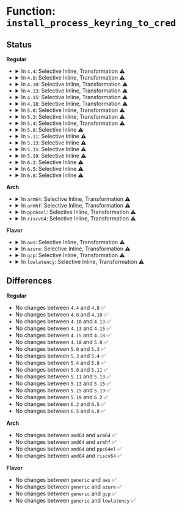 # Function: <code>install_process_keyring_to_cred</code>

## Status
<b>Regular</b>
<ul>
<li>
<details>
<summary>In <code>4.4</code>: Selective Inline, Transformation ⚠️</summary>

```c
int install_process_keyring_to_cred(struct cred *new);
```

**Collision:** Unique Global

**Inline:** Selective

**Transformation:** True

**Instances:**

```
In security/keys/process_keys.c (ffffffff81333840)
Location: security/keys/process_keys.c:174
Inline: True
Inline callers:
  - security/keys/process_keys.c:lookup_user_key
Direct callers:
  - security/keys/keyctl.c:keyctl_set_reqkey_keyring
  - security/keys/process_keys.c:lookup_user_key
```
**Symbols:**

```
ffffffff81333840-ffffffff8133388f: install_process_keyring_to_cred.part.1 (STB_LOCAL)
ffffffff81333a90-ffffffff81333aad: install_process_keyring_to_cred (STB_GLOBAL)
```
</details>
</li>
<li>
<details>
<summary>In <code>4.8</code>: Selective Inline, Transformation ⚠️</summary>

```c
int install_process_keyring_to_cred(struct cred *new);
```

**Collision:** Unique Global

**Inline:** Selective

**Transformation:** True

**Instances:**

```
In security/keys/process_keys.c (ffffffff8136909a)
Location: security/keys/process_keys.c:177
Inline: True
Inline callers:
  - security/keys/process_keys.c:lookup_user_key
Direct callers:
  - security/keys/keyctl.c:keyctl_set_reqkey_keyring
  - security/keys/process_keys.c:lookup_user_key
```
**Symbols:**

```
ffffffff813686d0-ffffffff81368728: install_process_keyring_to_cred.part.1 (STB_LOCAL)
ffffffff81368960-ffffffff8136897d: install_process_keyring_to_cred (STB_GLOBAL)
```
</details>
</li>
<li>
<details>
<summary>In <code>4.10</code>: Selective Inline, Transformation ⚠️</summary>

```c
int install_process_keyring_to_cred(struct cred *new);
```

**Collision:** Unique Global

**Inline:** Selective

**Transformation:** True

**Instances:**

```
In security/keys/process_keys.c (ffffffff8137f8aa)
Location: security/keys/process_keys.c:177
Inline: True
Inline callers:
  - security/keys/process_keys.c:lookup_user_key
Direct callers:
  - security/keys/keyctl.c:keyctl_set_reqkey_keyring
  - security/keys/process_keys.c:lookup_user_key
```
**Symbols:**

```
ffffffff8137eee0-ffffffff8137ef38: install_process_keyring_to_cred.part.1 (STB_LOCAL)
ffffffff8137f170-ffffffff8137f18d: install_process_keyring_to_cred (STB_GLOBAL)
```
</details>
</li>
<li>
<details>
<summary>In <code>4.13</code>: Selective Inline, Transformation ⚠️</summary>

```c
int install_process_keyring_to_cred(struct cred *new);
```

**Collision:** Unique Global

**Inline:** Selective

**Transformation:** True

**Instances:**

```
In security/keys/process_keys.c (ffffffff8139379f)
Location: security/keys/process_keys.c:183
Inline: True
Inline callers:
  - security/keys/process_keys.c:lookup_user_key
Direct callers:
  - security/keys/keyctl.c:keyctl_set_reqkey_keyring
  - security/keys/process_keys.c:lookup_user_key
```
**Symbols:**

```
ffffffff81392e90-ffffffff81392ed8: install_process_keyring_to_cred.part.2 (STB_LOCAL)
ffffffff813930b0-ffffffff813930ca: install_process_keyring_to_cred (STB_GLOBAL)
```
</details>
</li>
<li>
<details>
<summary>In <code>4.15</code>: Selective Inline, Transformation ⚠️</summary>

```c
int install_process_keyring_to_cred(struct cred *new);
```

**Collision:** Unique Global

**Inline:** Selective

**Transformation:** True

**Instances:**

```
In security/keys/process_keys.c (ffffffff813b8e2c)
Location: security/keys/process_keys.c:185
Inline: True
Inline callers:
  - security/keys/process_keys.c:lookup_user_key
Direct callers:
  - security/keys/keyctl.c:keyctl_set_reqkey_keyring
  - security/keys/process_keys.c:lookup_user_key
```
**Symbols:**

```
ffffffff813b84f0-ffffffff813b8538: install_process_keyring_to_cred.part.2 (STB_LOCAL)
ffffffff813b8720-ffffffff813b873a: install_process_keyring_to_cred (STB_GLOBAL)
```
</details>
</li>
<li>
<details>
<summary>In <code>4.18</code>: Selective Inline, Transformation ⚠️</summary>

```c
int install_process_keyring_to_cred(struct cred *new);
```

**Collision:** Unique Global

**Inline:** Selective

**Transformation:** True

**Instances:**

```
In security/keys/process_keys.c (ffffffff813e9b34)
Location: security/keys/process_keys.c:185
Inline: True
Inline callers:
  - security/keys/process_keys.c:lookup_user_key
Direct callers:
  - security/keys/keyctl.c:keyctl_set_reqkey_keyring
  - security/keys/process_keys.c:lookup_user_key
```
**Symbols:**

```
ffffffff813e9260-ffffffff813e92a8: install_process_keyring_to_cred.part.3 (STB_LOCAL)
ffffffff813e94a0-ffffffff813e94ba: install_process_keyring_to_cred (STB_GLOBAL)
```
</details>
</li>
<li>
<details>
<summary>In <code>5.0</code>: Selective Inline, Transformation ⚠️</summary>

```c
int install_process_keyring_to_cred(struct cred *new);
```

**Collision:** Unique Global

**Inline:** Selective

**Transformation:** True

**Instances:**

```
In security/keys/process_keys.c (ffffffff81404670)
Location: security/keys/process_keys.c:185
Inline: True
Inline callers:
  - security/keys/process_keys.c:lookup_user_key
Direct callers:
  - security/keys/keyctl.c:keyctl_set_reqkey_keyring
  - security/keys/process_keys.c:lookup_user_key
```
**Symbols:**

```
ffffffff81403c90-ffffffff81403cd8: install_process_keyring_to_cred.part.3 (STB_LOCAL)
ffffffff81403ed0-ffffffff81403eea: install_process_keyring_to_cred (STB_GLOBAL)
```
</details>
</li>
<li>
<details>
<summary>In <code>5.3</code>: Selective Inline, Transformation ⚠️</summary>

```c
int install_process_keyring_to_cred(struct cred *new);
```

**Collision:** Unique Global

**Inline:** Selective

**Transformation:** True

**Instances:**

```
In security/keys/process_keys.c (ffffffff8143160b)
Location: security/keys/process_keys.c:268
Inline: True
Inline callers:
  - security/keys/process_keys.c:lookup_user_key
Direct callers:
  - security/keys/keyctl.c:keyctl_set_reqkey_keyring
  - security/keys/process_keys.c:lookup_user_key
```
**Symbols:**

```
ffffffff81430900-ffffffff81430948: install_process_keyring_to_cred.part.0 (STB_LOCAL)
ffffffff81430d60-ffffffff81430d7a: install_process_keyring_to_cred (STB_GLOBAL)
```
</details>
</li>
<li>
<details>
<summary>In <code>5.4</code>: Selective Inline, Transformation ⚠️</summary>

```c
int install_process_keyring_to_cred(struct cred *new);
```

**Collision:** Unique Global

**Inline:** Selective

**Transformation:** True

**Instances:**

```
In security/keys/process_keys.c (ffffffff8144b36b)
Location: security/keys/process_keys.c:268
Inline: True
Inline callers:
  - security/keys/process_keys.c:lookup_user_key
Direct callers:
  - security/keys/keyctl.c:keyctl_set_reqkey_keyring
  - security/keys/process_keys.c:lookup_user_key
```
**Symbols:**

```
ffffffff8144a660-ffffffff8144a6a8: install_process_keyring_to_cred.part.0 (STB_LOCAL)
ffffffff8144aac0-ffffffff8144aada: install_process_keyring_to_cred (STB_GLOBAL)
```
</details>
</li>
<li>
<details>
<summary>In <code>5.8</code>: Selective Inline ⚠️</summary>

```c
int install_process_keyring_to_cred(struct cred *new);
```

**Collision:** Unique Global

**Inline:** Selective

**Transformation:** False

**Instances:**

```
In security/keys/process_keys.c (ffffffff8149ce32)
Location: security/keys/process_keys.c:268
Inline: True
Inline callers:
  - security/keys/process_keys.c:lookup_user_key
  - security/keys/process_keys.c:lookup_user_key
Direct callers:
  - security/keys/keyctl.c:keyctl_set_reqkey_keyring
```
**Symbols:**

```
ffffffff8149c620-ffffffff8149c689: install_process_keyring_to_cred (STB_GLOBAL)
```
</details>
</li>
<li>
<details>
<summary>In <code>5.11</code>: Selective Inline ⚠️</summary>

```c
int install_process_keyring_to_cred(struct cred *new);
```

**Collision:** Unique Global

**Inline:** Selective

**Transformation:** False

**Instances:**

```
In security/keys/process_keys.c (ffffffff814ba8d2)
Location: security/keys/process_keys.c:268
Inline: True
Inline callers:
  - security/keys/process_keys.c:lookup_user_key
  - security/keys/process_keys.c:lookup_user_key
Direct callers:
  - security/keys/keyctl.c:keyctl_set_reqkey_keyring
```
**Symbols:**

```
ffffffff814ba0c0-ffffffff814ba129: install_process_keyring_to_cred (STB_GLOBAL)
```
</details>
</li>
<li>
<details>
<summary>In <code>5.13</code>: Selective Inline ⚠️</summary>

```c
int install_process_keyring_to_cred(struct cred *new);
```

**Collision:** Unique Global

**Inline:** Selective

**Transformation:** False

**Instances:**

```
In security/keys/process_keys.c (ffffffff814c074e)
Location: security/keys/process_keys.c:268
Inline: True
Inline callers:
  - security/keys/process_keys.c:lookup_user_key
  - security/keys/process_keys.c:lookup_user_key
Direct callers:
  - security/keys/keyctl.c:keyctl_set_reqkey_keyring
```
**Symbols:**

```
ffffffff814bff40-ffffffff814bffa9: install_process_keyring_to_cred (STB_GLOBAL)
```
</details>
</li>
<li>
<details>
<summary>In <code>5.15</code>: Selective Inline ⚠️</summary>

```c
int install_process_keyring_to_cred(struct cred *new);
```

**Collision:** Unique Global

**Inline:** Selective

**Transformation:** False

**Instances:**

```
In security/keys/process_keys.c (ffffffff8151916e)
Location: security/keys/process_keys.c:268
Inline: True
Inline callers:
  - security/keys/process_keys.c:lookup_user_key
  - security/keys/process_keys.c:lookup_user_key
Direct callers:
  - security/keys/keyctl.c:keyctl_set_reqkey_keyring
```
**Symbols:**

```
ffffffff81518960-ffffffff815189c9: install_process_keyring_to_cred (STB_GLOBAL)
```
</details>
</li>
<li>
<details>
<summary>In <code>5.19</code>: Selective Inline ⚠️</summary>

```c
int install_process_keyring_to_cred(struct cred *new);
```

**Collision:** Unique Global

**Inline:** Selective

**Transformation:** False

**Instances:**

```
In security/keys/process_keys.c (ffffffff815abe12)
Location: security/keys/process_keys.c:268
Inline: True
Inline callers:
  - security/keys/process_keys.c:lookup_user_key
Direct callers:
  - security/keys/keyctl.c:keyctl_set_reqkey_keyring
```
**Symbols:**

```
ffffffff815ab4b0-ffffffff815ab526: install_process_keyring_to_cred (STB_GLOBAL)
```
</details>
</li>
<li>
<details>
<summary>In <code>6.2</code>: Selective Inline ⚠️</summary>

```c
int install_process_keyring_to_cred(struct cred *new);
```

**Collision:** Unique Global

**Inline:** Selective

**Transformation:** False

**Instances:**

```
In security/keys/process_keys.c (ffffffff81656292)
Location: security/keys/process_keys.c:268
Inline: True
Inline callers:
  - security/keys/process_keys.c:lookup_user_key
Direct callers:
  - security/keys/keyctl.c:keyctl_set_reqkey_keyring
```
**Symbols:**

```
ffffffff816558c0-ffffffff81655936: install_process_keyring_to_cred (STB_GLOBAL)
```
</details>
</li>
<li>
<details>
<summary>In <code>6.5</code>: Selective Inline ⚠️</summary>

```c
int install_process_keyring_to_cred(struct cred *new);
```

**Collision:** Unique Global

**Inline:** Selective

**Transformation:** False

**Instances:**

```
In security/keys/process_keys.c (ffffffff8168ea04)
Location: security/keys/process_keys.c:268
Inline: True
Inline callers:
  - security/keys/process_keys.c:lookup_user_key
Direct callers:
  - security/keys/keyctl.c:keyctl_set_reqkey_keyring
```
**Symbols:**

```
ffffffff8168e0f0-ffffffff8168e166: install_process_keyring_to_cred (STB_GLOBAL)
```
</details>
</li>
<li>
<details>
<summary>In <code>6.8</code>: Selective Inline ⚠️</summary>

```c
int install_process_keyring_to_cred(struct cred *new);
```

**Collision:** Unique Global

**Inline:** Selective

**Transformation:** False

**Instances:**

```
In security/keys/process_keys.c (ffffffff816caf5a)
Location: security/keys/process_keys.c:268
Inline: True
Inline callers:
  - security/keys/process_keys.c:lookup_user_key
Direct callers:
  - security/keys/keyctl.c:keyctl_set_reqkey_keyring
```
**Symbols:**

```
ffffffff816ca640-ffffffff816ca6b6: install_process_keyring_to_cred (STB_GLOBAL)
```
</details>
</li>
</ul>
<b>Arch</b>
<ul>
<li>
<details>
<summary>In <code>arm64</code>: Selective Inline, Transformation ⚠️</summary>

```c
int install_process_keyring_to_cred(struct cred *new);
```

**Collision:** Unique Global

**Inline:** Selective

**Transformation:** True

**Instances:**

```
In security/keys/process_keys.c (ffff800010534f28)
Location: security/keys/process_keys.c:268
Inline: True
Inline callers:
  - security/keys/process_keys.c:lookup_user_key
Direct callers:
  - security/keys/keyctl.c:keyctl_set_reqkey_keyring
  - security/keys/process_keys.c:lookup_user_key
```
**Symbols:**

```
ffff800010534318-ffff800010534374: install_process_keyring_to_cred.part.0 (STB_LOCAL)
ffff800010534760-ffff8000105347a4: install_process_keyring_to_cred (STB_GLOBAL)
```
</details>
</li>
<li>
<details>
<summary>In <code>armhf</code>: Selective Inline, Transformation ⚠️</summary>

```c
int install_process_keyring_to_cred(struct cred *new);
```

**Collision:** Unique Global

**Inline:** Selective

**Transformation:** True

**Instances:**

```
In security/keys/process_keys.c (c06ec50c)
Location: security/keys/process_keys.c:268
Inline: True
Inline callers:
  - security/keys/process_keys.c:lookup_user_key
Direct callers:
  - security/keys/keyctl.c:keyctl_set_reqkey_keyring
  - security/keys/process_keys.c:lookup_user_key
```
**Symbols:**

```
c06eba04-c06eba6c: install_process_keyring_to_cred.part.0 (STB_LOCAL)
c06ebe60-c06ebe90: install_process_keyring_to_cred (STB_GLOBAL)
```
</details>
</li>
<li>
<details>
<summary>In <code>ppc64el</code>: Selective Inline, Transformation ⚠️</summary>

```c
int install_process_keyring_to_cred(struct cred *new);
```

**Collision:** Unique Global

**Inline:** Selective

**Transformation:** True

**Instances:**

```
In security/keys/process_keys.c (c0000000006832e4)
Location: security/keys/process_keys.c:268
Inline: True
Inline callers:
  - security/keys/process_keys.c:lookup_user_key
Direct callers:
  - security/keys/keyctl.c:keyctl_set_reqkey_keyring
  - security/keys/process_keys.c:lookup_user_key
```
**Symbols:**

```
c0000000006823b0-c000000000682448: install_process_keyring_to_cred.part.0 (STB_LOCAL)
c000000000682960-c000000000682994: install_process_keyring_to_cred (STB_GLOBAL)
```
</details>
</li>
<li>
<details>
<summary>In <code>riscv64</code>: Selective Inline, Transformation ⚠️</summary>

```c
int install_process_keyring_to_cred(struct cred *new);
```

**Collision:** Unique Global

**Inline:** Selective

**Transformation:** True

**Instances:**

```
In security/keys/process_keys.c (ffffffe000394ea0)
Location: security/keys/process_keys.c:268
Inline: True
Inline callers:
  - security/keys/process_keys.c:lookup_user_key
Direct callers:
  - security/keys/keyctl.c:keyctl_set_reqkey_keyring
  - security/keys/process_keys.c:lookup_user_key
```
**Symbols:**

```
ffffffe000394538-ffffffe00039458e: install_process_keyring_to_cred.part.0 (STB_LOCAL)
ffffffe0003948e4-ffffffe00039491e: install_process_keyring_to_cred (STB_GLOBAL)
```
</details>
</li>
</ul>
<b>Flavor</b>
<ul>
<li>
<details>
<summary>In <code>aws</code>: Selective Inline, Transformation ⚠️</summary>

```c
int install_process_keyring_to_cred(struct cred *new);
```

**Collision:** Unique Global

**Inline:** Selective

**Transformation:** True

**Instances:**

```
In security/keys/process_keys.c (ffffffff8144394b)
Location: security/keys/process_keys.c:268
Inline: True
Inline callers:
  - security/keys/process_keys.c:lookup_user_key
Direct callers:
  - security/keys/keyctl.c:keyctl_set_reqkey_keyring
  - security/keys/process_keys.c:lookup_user_key
```
**Symbols:**

```
ffffffff81442c40-ffffffff81442c88: install_process_keyring_to_cred.part.0 (STB_LOCAL)
ffffffff814430a0-ffffffff814430ba: install_process_keyring_to_cred (STB_GLOBAL)
```
</details>
</li>
<li>
<details>
<summary>In <code>azure</code>: Selective Inline, Transformation ⚠️</summary>

```c
int install_process_keyring_to_cred(struct cred *new);
```

**Collision:** Unique Global

**Inline:** Selective

**Transformation:** True

**Instances:**

```
In security/keys/process_keys.c (ffffffff8143439b)
Location: security/keys/process_keys.c:268
Inline: True
Inline callers:
  - security/keys/process_keys.c:lookup_user_key
Direct callers:
  - security/keys/keyctl.c:keyctl_set_reqkey_keyring
  - security/keys/process_keys.c:lookup_user_key
```
**Symbols:**

```
ffffffff81433690-ffffffff814336d8: install_process_keyring_to_cred.part.0 (STB_LOCAL)
ffffffff81433af0-ffffffff81433b0a: install_process_keyring_to_cred (STB_GLOBAL)
```
</details>
</li>
<li>
<details>
<summary>In <code>gcp</code>: Selective Inline, Transformation ⚠️</summary>

```c
int install_process_keyring_to_cred(struct cred *new);
```

**Collision:** Unique Global

**Inline:** Selective

**Transformation:** True

**Instances:**

```
In security/keys/process_keys.c (ffffffff8143faeb)
Location: security/keys/process_keys.c:268
Inline: True
Inline callers:
  - security/keys/process_keys.c:lookup_user_key
Direct callers:
  - security/keys/keyctl.c:keyctl_set_reqkey_keyring
  - security/keys/process_keys.c:lookup_user_key
```
**Symbols:**

```
ffffffff8143ede0-ffffffff8143ee28: install_process_keyring_to_cred.part.0 (STB_LOCAL)
ffffffff8143f240-ffffffff8143f25a: install_process_keyring_to_cred (STB_GLOBAL)
```
</details>
</li>
<li>
<details>
<summary>In <code>lowlatency</code>: Selective Inline, Transformation ⚠️</summary>

```c
int install_process_keyring_to_cred(struct cred *new);
```

**Collision:** Unique Global

**Inline:** Selective

**Transformation:** True

**Instances:**

```
In security/keys/process_keys.c (ffffffff81456c96)
Location: security/keys/process_keys.c:268
Inline: True
Inline callers:
  - security/keys/process_keys.c:lookup_user_key
Direct callers:
  - security/keys/keyctl.c:keyctl_set_reqkey_keyring
  - security/keys/process_keys.c:lookup_user_key
```
**Symbols:**

```
ffffffff81455f90-ffffffff81455fd8: install_process_keyring_to_cred.part.0 (STB_LOCAL)
ffffffff814563f0-ffffffff8145640a: install_process_keyring_to_cred (STB_GLOBAL)
```
</details>
</li>
</ul>

## Differences
<b>Regular</b>
<ul>
<li>
No changes between <code>4.4</code> and <code>4.8</code> ✅
</li>
<li>
No changes between <code>4.8</code> and <code>4.10</code> ✅
</li>
<li>
No changes between <code>4.10</code> and <code>4.13</code> ✅
</li>
<li>
No changes between <code>4.13</code> and <code>4.15</code> ✅
</li>
<li>
No changes between <code>4.15</code> and <code>4.18</code> ✅
</li>
<li>
No changes between <code>4.18</code> and <code>5.0</code> ✅
</li>
<li>
No changes between <code>5.0</code> and <code>5.3</code> ✅
</li>
<li>
No changes between <code>5.3</code> and <code>5.4</code> ✅
</li>
<li>
No changes between <code>5.4</code> and <code>5.8</code> ✅
</li>
<li>
No changes between <code>5.8</code> and <code>5.11</code> ✅
</li>
<li>
No changes between <code>5.11</code> and <code>5.13</code> ✅
</li>
<li>
No changes between <code>5.13</code> and <code>5.15</code> ✅
</li>
<li>
No changes between <code>5.15</code> and <code>5.19</code> ✅
</li>
<li>
No changes between <code>5.19</code> and <code>6.2</code> ✅
</li>
<li>
No changes between <code>6.2</code> and <code>6.5</code> ✅
</li>
<li>
No changes between <code>6.5</code> and <code>6.8</code> ✅
</li>
</ul>
<b>Arch</b>
<ul>
<li>
No changes between <code>amd64</code> and <code>arm64</code> ✅
</li>
<li>
No changes between <code>amd64</code> and <code>armhf</code> ✅
</li>
<li>
No changes between <code>amd64</code> and <code>ppc64el</code> ✅
</li>
<li>
No changes between <code>amd64</code> and <code>riscv64</code> ✅
</li>
</ul>
<b>Flavor</b>
<ul>
<li>
No changes between <code>generic</code> and <code>aws</code> ✅
</li>
<li>
No changes between <code>generic</code> and <code>azure</code> ✅
</li>
<li>
No changes between <code>generic</code> and <code>gcp</code> ✅
</li>
<li>
No changes between <code>generic</code> and <code>lowlatency</code> ✅
</li>
</ul>
